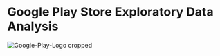 # Google Play Store Exploratory Data Analysis

![Google-Play-Logo cropped](https://github.com/EthanFlores1/Google-Play-Store-Exploratory-Data-Analysis/assets/110417575/efb07314-8088-4680-997b-22073704cb68)




